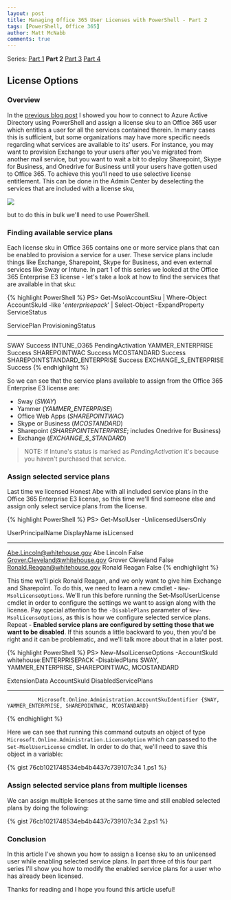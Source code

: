 ```yaml
---
layout: post
title: Managing Office 365 User Licenses with PowerShell - Part 2
tags: [PowerShell, Office 365]
author: Matt McNabb
comments: true
---
```


[Part1]: /Office-365-Licensing_1
[Part2]: /Office-365-Licensing_2
[Part3]: /Office-365-Licensing_3
[Part4]: /Office-365-Licensing_4
[ServicePlans]: /assets/img/ServicePlans.png

Series: [Part 1][Part1] **Part 2** [Part 3][Part3] [Part 4][Part4]

## License Options

### Overview
In the [previous blog post][Part1] I showed you how to connect to Azure Active Directory using PowerShell and assign a license sku to an Office 365 user which entitles a user for all the services contained therein. In many cases this is sufficient, but some organizations may have more specific needs regarding what services are available to its' users. For instance, you may want to provision Exchange to your users after you've migrated from another mail service, but you want to wait a bit to deploy Sharepoint, Skype for Business, and Onedrive for Business until your users have gotten used to Office 365. To achieve this you'll need to use selective license entitlement. This can be done in the Admin Center by deselecting the services that are included with a license sku,

![][ServicePlans]

but to do this in bulk we'll need to use PowerShell.

<!--more-->

### Finding available service plans
Each license sku in Office 365 contains one or more service plans that can be enabled to provision a service for a user. These service plans include things like Exchange, Sharepoint, Skype for Business, and even external services like Sway or Intune. In part 1 of this series we looked at the Office 365 Enterprise E3 license - let's take a look at how to find the services that are available in that sku:

{% highlight PowerShell %}
PS> Get-MsolAccountSku | Where-Object AccountSkuId -like '*enterprisepack*' | Select-Object -ExpandProperty ServiceStatus

ServicePlan                   ProvisioningStatus
-----------                   ------------------
SWAY                          Success
INTUNE_O365                   PendingActivation
YAMMER_ENTERPRISE             Success
SHAREPOINTWAC                 Success
MCOSTANDARD                   Success
SHAREPOINTSTANDARD_ENTERPRISE Success
EXCHANGE_S_ENTERPRISE         Success
{% endhighlight %}

So we can see that the service plans available to assign from the Office 365 Enterprise E3 license are:

* Sway (*SWAY*)
* Yammer (*YAMMER_ENTERPRISE*)
* Office Web Apps (*SHAREPOINTWAC*)
* Skype or Business (*MCOSTANDARD*)
* Sharepoint (*SHAREPOINTENTERPRISE*; includes Onedrive for Business)
* Exchange (*EXCHANGE_S_STANDARD*)

> NOTE: If Intune's status is marked as *PendingActivation* it's because you haven't purchased that service.

### Assign selected service plans
Last time we licensed Honest Abe with all included service plans in the Office 365 Enterprise E3 license, so this time we'll find someone else and assign only select service plans from the license.

{% highlight PowerShell %}
PS> Get-MsolUser -UnlicensedUsersOnly

UserPrincipalName                DisplayName       isLicensed
-----------------                -----------       ----------
Abe.Lincoln@whitehouse.gov       Abe Lincoln       False
Grover.Cleveland@whitehouse.gov  Grover Cleveland  False
Ronald.Reagan@whitehouse.gov     Ronald Reagan     False
{% endhighlight %}

This time we'll pick Ronald Reagan, and we only want to give him Exchange and Sharepoint. To do this, we need to learn a new cmdlet - `New-MsolLicenseOptions`. We'll run this before running the Set-MsolUserLicense cmdlet in order to configure the settings we want to assign along with the license. Pay special attention to the `-DisablePlans` parameter of `New-MsolLicenseOptions`, as this is how we configure selected service plans. Repeat - **Enabled service plans are configured by setting those that we want to be disabled**. If this sounds a little backward to you, then you'd be right and it can be problematic, and we'll talk more about that in a later post.

{% highlight PowerShell %}
PS> New-MsolLicenseOptions -AccountSkuId whitehouse:ENTERPRISEPACK -DisabledPlans SWAY, YAMMER_ENTERPRISE, SHAREPOINTWAC, MCOSTANDARD

ExtensionData AccountSkuId                                         DisabledServicePlans
------------- ------------                                         --------------------
              Microsoft.Online.Administration.AccountSkuIdentifier {SWAY, YAMMER_ENTERPRISE, SHAREPOINTWAC, MCOSTANDARD}
{% endhighlight %}

Here we can see that running this command outputs an object of type `Microsoft.Online.Administration.LicenseOption` which can passed to the `Set-MsolUserLicense` cmdlet. In order to do that, we'll need to save this object in a variable:

{% gist 76cb1021748534eb4b4437c739107c34 1.ps1 %}

### Assign selected service plans from multiple licenses
We can assign multiple licenses at the same time and still enabled selected plans by doing the following:

{% gist 76cb1021748534eb4b4437c739107c34 2.ps1 %}

### Conclusion
In this article I've shown you how to assign a license sku to an unlicensed user while enabling selected service plans. In part three of this four part series I'll show you how to modify the enabled service plans for a user who has already been licensed.

Thanks for reading and I hope you found this article useful!